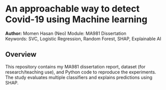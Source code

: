 # An approachable way to detect Covid-19 using Machine learning

**Author:** Momen Hasan (Neo) 
Module: MA981 Dissertation  
Keywords: SVC, Logistic Regression, Random Forest, SHAP, Explainable AI

## Overview
This repository contains my MA981 dissertation report, dataset (for research/teaching use), and Python code to reproduce the experiments. The study evaluates multiple classifiers and explains predictions using SHAP.



